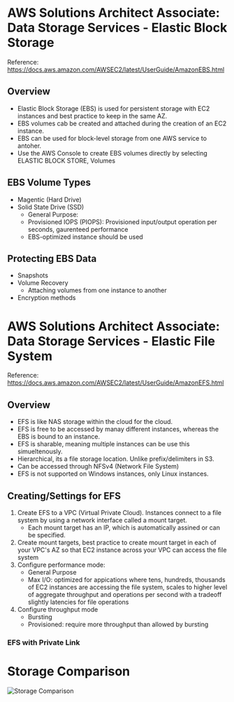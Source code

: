 # AWS Solutions Architect Associate: Data Storage Services - Elastic Block Storage
Reference: https://docs.aws.amazon.com/AWSEC2/latest/UserGuide/AmazonEBS.html
## Overview 
- Elastic Block Storage (EBS) is used for persistent storage with EC2 instances and best practice to keep in the same AZ.
- EBS volumes cab be created and attached during the creation of an EC2 instance.
- EBS can be used for block-level storage from one AWS service to antoher.
- Use the AWS Console to create EBS volumes directly by selecting ELASTIC BLOCK STORE, Volumes 

## EBS Volume Types
- Magentic (Hard Drive)
- Solid State Drive (SSD)
  - General Purpose:
  - Provisioned IOPS (PIOPS): Provisioned input/output operation per seconds, gaurenteed performance
  - EBS-optimized instance should be used

 ## Protecting EBS Data
 - Snapshots
 - Volume Recovery
    - Attaching volumes from one instance to another
 - Encryption methods

# AWS Solutions Architect Associate: Data Storage Services - Elastic File System
Reference: https://docs.aws.amazon.com/AWSEC2/latest/UserGuide/AmazonEFS.html

## Overview
- EFS is like NAS storage within the cloud for the cloud.
- EFS is free to be accessed by manay different instances, whereas the EBS is bound to an instance.
- EFS is sharable, meaning multiple instances can be use this simueltenously.
- Hierarchical, its a file storage location. Unlike prefix/delimiters in S3.
- Can be accessed through NFSv4 (Network File System)
- EFS is not supported on Windows instances, only Linux instances.

## Creating/Settings for EFS
1. Create EFS to a VPC (Virtual Private Cloud). Instances connect to a file system by using a network interface called a mount target.
    - Each mount target has an IP, which is automatically assined or can be specified.
2. Create mount targets, best practice to create mount target in each of your VPC's AZ so that EC2 instance across your VPC can access the file system
3. Configure performance mode:
    - General Purpose
    - Max I/O: optimized for appications where tens, hundreds, thousands of EC2 instances are accessing the file system, scales to higher level of aggregate throughput and operations per second with a tradeoff slightly latencies for file operations  
4. Configure throughput mode
    - Bursting
    - Provisioned: require more throughput than allowed by bursting

### EFS with Private Link

# Storage Comparison
 
![Storage Comparison](https://user-images.githubusercontent.com/111991325/219998040-afb38f09-7ba7-4fc9-8a97-30ba6a08a6b9.png)
